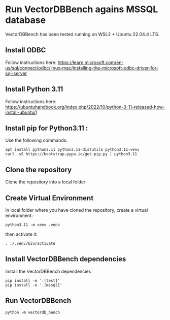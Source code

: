 # Run VectorDBBench agains MSSQL database

VectorDBBench has been tested running on WSL2 + Ubuntu 22.04.4 LTS.

## Install ODBC 

Follow instructions here: https://learn.microsoft.com/en-us/sql/connect/odbc/linux-mac/installing-the-microsoft-odbc-driver-for-sql-server

## Install Python 3.11

Follow instructions here: https://ubuntuhandbook.org/index.php/2022/10/python-3-11-released-how-install-ubuntu/)

## Install pip for Python3.11 :

Use the following commands:

```
apt install python3.11 python3.11-distutils python3.11-venv
curl -sS https://bootstrap.pypa.io/get-pip.py | python3.11
```

## Clone the repository

Clone the repository into a local folder

## Create Virtual Environment

In local folder where you have cloned the repository, create a virtual environment:

```
python3.11 -m venv .venv
```

then activate it:

```
. ./.venv/bin/activate
```

## Install VectorDBBench dependencies

Install the VectorDBBench dependencies

```
pip install -e '.[test]'
pip install -e '.[mssql]'
```

## Run VectorDBBench

```
python -m vectordb_bench
```